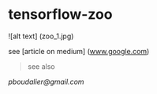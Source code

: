 # tensorflow-zoo

![alt text] (zoo_1.jpg)

see [article on medium] (www.google.com)

> see also


_pboudalier@gmail.com_

